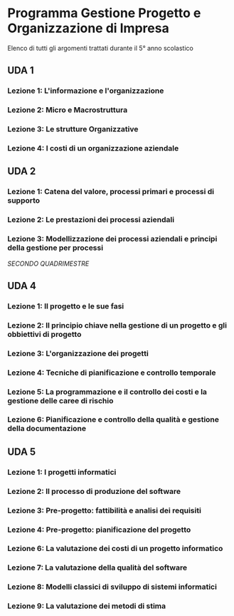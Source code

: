 # Programma Gestione Progetto e Organizzazione di Impresa

Elenco di tutti gli argomenti trattati durante il 5° anno scolastico 


## UDA 1

### Lezione 1: L'informazione e l'organizzazione

### Lezione 2: Micro e Macrostruttura

### Lezione 3: Le strutture Organizzative 

### Lezione 4: I costi di un organizzazione aziendale

## UDA 2

### Lezione 1: Catena del valore, processi primari e processi di supporto

### Lezione 2: Le prestazioni dei processi aziendali

### Lezione 3: Modellizzazione dei processi aziendali e principi della gestione per processi

*SECONDO QUADRIMESTRE*

## UDA 4

### Lezione 1: Il progetto e le sue fasi

### Lezione 2: Il principio chiave nella gestione di un progetto e gli obbiettivi di progetto

### Lezione 3: L'organizzazione dei progetti

### Lezione 4: Tecniche di pianificazione e controllo temporale

### Lezione 5: La programmazione e il controllo dei costi e la gestione delle caree di rischio

### Lezione 6: Pianificazione e controllo della qualità e gestione della documentazione

## UDA 5

### Lezione 1: I progetti informatici

### Lezione 2: Il processo di produzione del software	

### Lezione 3: Pre-progetto: fattibilità e analisi dei requisiti 

### Lezione 4: Pre-progetto: pianificazione del progetto

### Lezione 6: La valutazione dei costi di un progetto informatico

### Lezione 7: La valutazione della qualità del software

### Lezione 8: Modelli classici di sviluppo di sistemi informatici 

### Lezione 9: La valutazione dei metodi di stima

<!--stackedit_data:
eyJoaXN0b3J5IjpbMTE0ODg1NjYxOSwtMTMxOTU1OTA5MywtMj
A1NjY3OTgwLDU4Mjk3MzcxNSw1MTMyODU1NjksLTExNTM2NTQ1
OTAsMTc5NzY3ODQ0NSwxNDM2NDY4Njg4LDQxNDc2ODQ4NCwtNj
kyOTQ0NDYzLC0xODgxNTAzMzMxLC04NDMxMzM5NzYsMjExNTEy
NzYwXX0=
-->